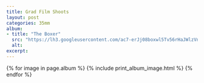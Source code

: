 ```yaml
---
title: Grad Film Shoots
layout: post
categories: 35mm
album:
- title: "The Boxer"
  src: "https://lh3.googleusercontent.com/ac7-erJj08boxwl5Tv56rHaJWlzVnPhog89Jmh_rWYDTr5X4QkYMhkmCjDgDKWLfW3tW8waPX42xMS8O3FwAItijVdSqpyLXX6d1Xx8mtL4Mo3lNyd6YyVRHLPcKEVF8BY-2uqJnUe_A7ndazqQrYcqXbH3SiD3SBy4dHXO88ZmRjZg8ep2vjf-3xqaTDzL63w6G_otQwnBzojo6hXLLGUBKlWVzuIU_IY8bSpjkvs35c6fTCp3rr3pd7h_tw5GqZjlWe23gHNH-2YGU72xjJcEv2KtTQMBUrksouMfi9LkHj-PN3yzQ1cOHHzVclItbfG1B7ahsQTp4KMaiK6ZDRUknMqXv8KR4KDblffI4MBlst8Rsi-I-J-wWv_YjpumY2TMBXg05Kv_Hv4NQi6wCwLlSB_O4Yvfcb_YM9yxHOnMJDniihuRhkjAayleyL3lc_6rx2442oPF0jfS95Izv4L0Bu5Khq_WAY2lWvqFmYm119qXpcNKX0RmHz8Xvw-jv2IyMx0mczLCf7RxcDUEE31SUd_qf6oR5IF9zPFaTbStzAvBf0ESSbn_k61-7VRKn2Iwcbv1_cD1ns4p-YmE-_PWpvnTYSNfdDD_zNJzq1A"
  alt: 
excerpt:
---
```

{% for image in page.album %}
  {% include print_album_image.html %}
{% endfor %}